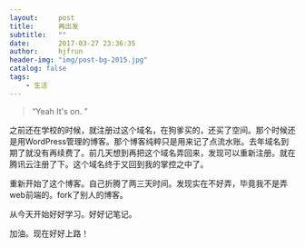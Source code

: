 ```yaml
---
layout:     post
title:      再出发
subtitle:   ""
date:       2017-03-27 23:36:35
author:     hjfrun
header-img: "img/post-bg-2015.jpg"
catalog: false
tags:
    - 生活
---
```


> “Yeah It's on. ”



之前还在学校的时候，就注册过这个域名，在狗爹买的，还买了空间。那个时候还是用WordPress管理的博客。那个博客纯粹只是用来记了点流水账。去年域名到期了就没有再续费了。前几天想到再把这个域名弄回来，发现可以重新注册。就在腾讯云注册了下。这个域名终于又回到我的掌控之中了。



重新开始了这个博客。自己折腾了两三天时间。发现实在不好弄，毕竟我不是弄web前端的。fork了别人的博客。

从今天开始好好学习。好好记笔记。



加油。现在好好上路！


